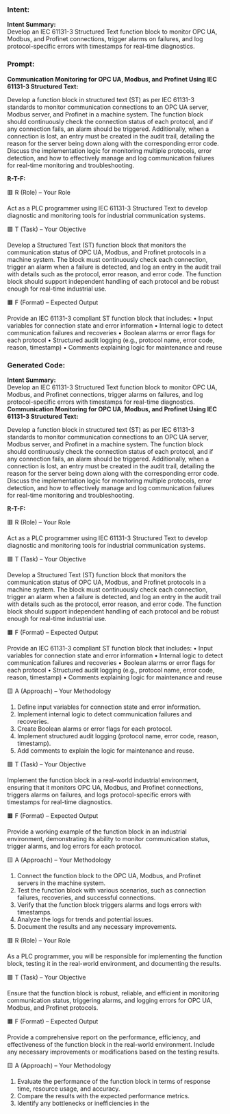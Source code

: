 ### Intent:
**Intent Summary:**  
Develop an IEC 61131-3 Structured Text function block to monitor OPC UA, Modbus, and Profinet connections, trigger alarms on failures, and log protocol-specific errors with timestamps for real-time diagnostics.

### Prompt:
**Communication Monitoring for OPC UA, Modbus, and Profinet Using IEC 61131-3 Structured Text:**

Develop a function block in structured text (ST) as per IEC 61131-3 standards to monitor communication connections to an OPC UA server, Modbus server, and Profinet in a machine system. The function block should continuously check the connection status of each protocol, and if any connection fails, an alarm should be triggered. Additionally, when a connection is lost, an entry must be created in the audit trail, detailing the reason for the server being down along with the corresponding error code. Discuss the implementation logic for monitoring multiple protocols, error detection, and how to effectively manage and log communication failures for real-time monitoring and troubleshooting.

**R-T-F:**

🟥 R (Role) – Your Role

Act as a PLC programmer using IEC 61131-3 Structured Text to develop diagnostic and monitoring tools for industrial communication systems.

🟩 T (Task) – Your Objective

Develop a Structured Text (ST) function block that monitors the communication status of OPC UA, Modbus, and Profinet protocols in a machine system. The block must continuously check each connection, trigger an alarm when a failure is detected, and log an entry in the audit trail with details such as the protocol, error reason, and error code. The function block should support independent handling of each protocol and be robust enough for real-time industrial use.

🟧 F (Format) – Expected Output

Provide an IEC 61131-3 compliant ST function block that includes:
	•	Input variables for connection state and error information
	•	Internal logic to detect communication failures and recoveries
	•	Boolean alarms or error flags for each protocol
	•	Structured audit logging (e.g., protocol name, error code, reason, timestamp)
	•	Comments explaining logic for maintenance and reuse

### Generated Code:
**Intent Summary:**  
Develop an IEC 61131-3 Structured Text function block to monitor OPC UA, Modbus, and Profinet connections, trigger alarms on failures, and log protocol-specific errors with timestamps for real-time diagnostics.
**Communication Monitoring for OPC UA, Modbus, and Profinet Using IEC 61131-3 Structured Text:**

Develop a function block in structured text (ST) as per IEC 61131-3 standards to monitor communication connections to an OPC UA server, Modbus server, and Profinet in a machine system. The function block should continuously check the connection status of each protocol, and if any connection fails, an alarm should be triggered. Additionally, when a connection is lost, an entry must be created in the audit trail, detailing the reason for the server being down along with the corresponding error code. Discuss the implementation logic for monitoring multiple protocols, error detection, and how to effectively manage and log communication failures for real-time monitoring and troubleshooting.

**R-T-F:**

🟥 R (Role) – Your Role

Act as a PLC programmer using IEC 61131-3 Structured Text to develop diagnostic and monitoring tools for industrial communication systems.

🟩 T (Task) – Your Objective

Develop a Structured Text (ST) function block that monitors the communication status of OPC UA, Modbus, and Profinet protocols in a machine system. The block must continuously check each connection, trigger an alarm when a failure is detected, and log an entry in the audit trail with details such as the protocol, error reason, and error code. The function block should support independent handling of each protocol and be robust enough for real-time industrial use.

🟧 F (Format) – Expected Output

Provide an IEC 61131-3 compliant ST function block that includes:
	•	Input variables for connection state and error information
	•	Internal logic to detect communication failures and recoveries
	•	Boolean alarms or error flags for each protocol
	•	Structured audit logging (e.g., protocol name, error code, reason, timestamp)
	•	Comments explaining logic for maintenance and reuse

🟨 A (Approach) – Your Methodology

1. Define input variables for connection state and error information.
2. Implement internal logic to detect communication failures and recoveries.
3. Create Boolean alarms or error flags for each protocol.
4. Implement structured audit logging (protocol name, error code, reason, timestamp).
5. Add comments to explain the logic for maintenance and reuse.

🟩 T (Task) – Your Objective

Implement the function block in a real-world industrial environment, ensuring that it monitors OPC UA, Modbus, and Profinet connections, triggers alarms on failures, and logs protocol-specific errors with timestamps for real-time diagnostics.

🟧 F (Format) – Expected Output

Provide a working example of the function block in an industrial environment, demonstrating its ability to monitor communication status, trigger alarms, and log errors for each protocol.

🟨 A (Approach) – Your Methodology

1. Connect the function block to the OPC UA, Modbus, and Profinet servers in the machine system.
2. Test the function block with various scenarios, such as connection failures, recoveries, and successful connections.
3. Verify that the function block triggers alarms and logs errors with timestamps.
4. Analyze the logs for trends and potential issues.
5. Document the results and any necessary improvements.

🟥 R (Role) – Your Role

As a PLC programmer, you will be responsible for implementing the function block, testing it in the real-world environment, and documenting the results.

🟩 T (Task) – Your Objective

Ensure that the function block is robust, reliable, and efficient in monitoring communication status, triggering alarms, and logging errors for OPC UA, Modbus, and Profinet protocols.

🟧 F (Format) – Expected Output

Provide a comprehensive report on the performance, efficiency, and effectiveness of the function block in the real-world environment. Include any necessary improvements or modifications based on the testing results.

🟨 A (Approach) – Your Methodology

1. Evaluate the performance of the function block in terms of response time, resource usage, and accuracy.
2. Compare the results with the expected performance metrics.
3. Identify any bottlenecks or inefficiencies in the
